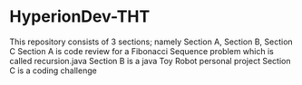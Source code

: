 # HyperionDev-THT
This repository consists of 3 sections; namely Section A, Section B, Section C
Section A is code review for a Fibonacci Sequence problem which is called recursion.java
Section B is a java Toy Robot personal project
Section C is a coding challenge
